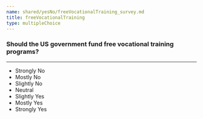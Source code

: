 ```yaml
---
name: shared/yesNo/freeVocationalTraining_survey.md
title: freeVocationalTraining
type: multipleChoice
---
```


### Should the US government fund free vocational training programs?

---

- Strongly No
- Mostly No
- Slightly No
- Neutral
- Slightly Yes
- Mostly Yes
- Strongly Yes

